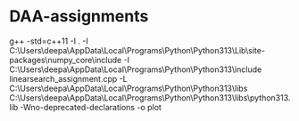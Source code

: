 # DAA-assignments

g++ -std=c++11 -I . -I C:\Users\deepa\AppData\Local\Programs\Python\Python313\Lib\site-packages\numpy\_core\include -I C:\Users\deepa\AppData\Local\Programs\Python\Python313\include linearsearch_assignment.cpp -L C:\Users\deepa\AppData\Local\Programs\Python\Python313\libs C:\Users\deepa\AppData\Local\Programs\Python\Python313\libs\python313.lib -Wno-deprecated-declarations -o plot 